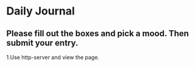 # Daily Journal
## Please fill out the boxes and pick a mood. Then submit your entry.
1.Use http-server and view the page.